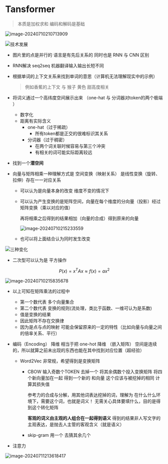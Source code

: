 # Tansformer

> 本质是加权求和     编码和解码是基础

![image-20240710210713909](https://cdn.jsdelivr.net/gh/Thislu13/image_save@main/notebook/202407102107881.png)

![技术发展](https://cdn.jsdelivr.net/gh/Thislu13/image_save@main/notebook/202407102110894.png)



* 图片里的点是并行的   语言是有先后关系的   同时也是 RNN 与 CNN 区别

* RNN解决 seq2seq 机器翻译输入输出长短不同

* 根据单词的上下文关系来找到单词的意思（计算机无法理解现实中的示例）

  > 例如香蕉的上下文 与 猴子 黄色 甜高度相关

* 将词义通过一个高纬度空间展示出来 （one-hat 与 分词器对token的两个极端 ）
  * 数字化
  * 距离有实际含义   
    * one-hat（过于稀疏） 
      * 所有token都是正交的很难标识其关系
    * 分词器（过于稠密） 
      * 在两个词关联时候容易与第三个冲突
      * 有相关的词可能实际距离较远

* 找到一个**潜空间**

* 向量与矩阵相乘一种理解方式是 空间变换（映射关系） 是线性变换（旋转、拉伸）存在一一对应关系

  * 可以认为是向量本身的改变 维度不变的情况下

  * 可以认为产生变换的是矩阵空间，向量在每个维度的分向量（投影）经过矩阵变换（乘以对应的值）

    再将相乘之后得到的结果相加（向量的合成）得到原来的向量

    ![image-20240710215233559](http://cdn.jsdelivr.net/gh/Thislu13/image_save@main/notebook/202407102152474.png)

  * 也可以将上面结合认为同时发生改变

![三种变化](http://cdn.jsdelivr.net/gh/Thislu13/image_save@main/notebook/202407102152540.png)

* 二次型可以认为是 平方操作

$$
P(x) = x^TAx \approx f(x) = ax^2
$$

![image-20240710215835678](http://cdn.jsdelivr.net/gh/Thislu13/image_save@main/notebook/202407102158068.png)

* 以上可知在矩阵乘法的过程中 
  * 第一个数代表 多个向量集合  
  * 第二个数代表 变换的规则(流处理，类比于函数、一维可认为是系数)   
  * 值是变换的结果
  * 因此矩阵不存在交换律
  * 因为是点与点的映射 可能会保留原来的一定的特性（比如向量与向量之间的倍率关系、平行）

* 编码（Encoding）  降维 相当于把 one-hot 降维  （嵌入矩阵）  空间是连续的，所以就算之前未出现的东西也能在其中找到对应位置（超经验）

  * Word2Vec 非常规，希望得到是变换矩阵 

    * CBOW 输入奇数个TOKEN 去掉一个 将其余偶数个投入变换矩阵 将四个新向量加在一起 得到一个新的 和向量 这个应该与被挖掉的相同 计算其损失值

      参考力的合成与分解，用其他词表达挖掉的词，理解为  在什么什么环境下，需要这个词，也就是词义！
      无需关心具体要填什么，目的是得到这个转化矩阵

      **客观的词义由主观的人组合在一起得到语义**
      得到的结果非人写文字的主观表达，是抛去人主管的客观含义（就是语义）

    * skip-gram 用一个 去猜其余几个

* 注意力

![image-20240711213618417](http://cdn.jsdelivr.net/gh/Thislu13/image_save@main/notebook/202407112136162.png)